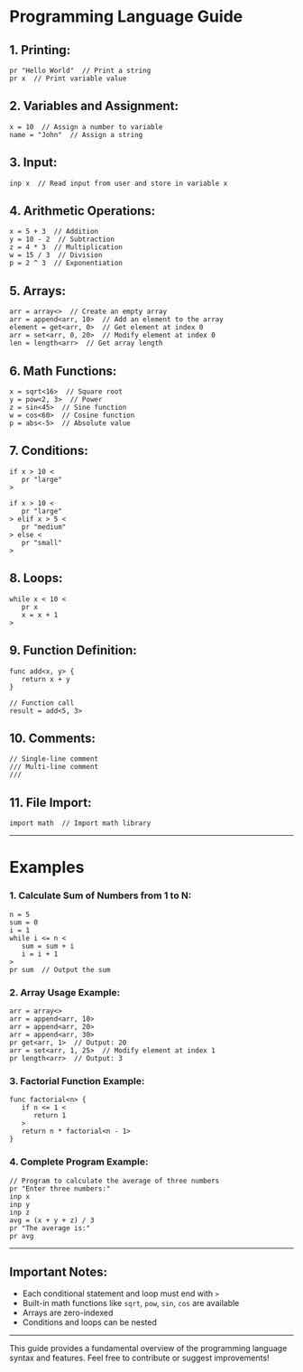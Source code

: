 # Programming Language Guide

## 1. Printing:
```crt
pr "Hello World"  // Print a string
pr x  // Print variable value
```

## 2. Variables and Assignment:
```crt
x = 10  // Assign a number to variable
name = "John"  // Assign a string
```

## 3. Input:
```crt
inp x  // Read input from user and store in variable x
```

## 4. Arithmetic Operations:
```crt
x = 5 + 3  // Addition
y = 10 - 2  // Subtraction
z = 4 * 3  // Multiplication
w = 15 / 3  // Division
p = 2 ^ 3  // Exponentiation
```

## 5. Arrays:
```crt
arr = array<>  // Create an empty array
arr = append<arr, 10>  // Add an element to the array
element = get<arr, 0>  // Get element at index 0
arr = set<arr, 0, 20>  // Modify element at index 0
len = length<arr>  // Get array length
```

## 6. Math Functions:
```crt
x = sqrt<16>  // Square root
y = pow<2, 3>  // Power
z = sin<45>  // Sine function
w = cos<60>  // Cosine function
p = abs<-5>  // Absolute value
```

## 7. Conditions:
```crt
if x > 10 <
   pr "large"
>

if x > 10 <
   pr "large"
> elif x > 5 <
   pr "medium"
> else <
   pr "small"
>
```

## 8. Loops:
```crt
while x < 10 <
   pr x
   x = x + 1
>
```

## 9. Function Definition:
```crt
func add<x, y> {
   return x + y
}

// Function call
result = add<5, 3>
```

## 10. Comments:
```crt
// Single-line comment
/// Multi-line comment
///
```

## 11. File Import:
```crt
import math  // Import math library
```

---

# Examples

### 1. Calculate Sum of Numbers from 1 to N:
```crt
n = 5
sum = 0
i = 1
while i <= n <
   sum = sum + i
   i = i + 1
>
pr sum  // Output the sum
```

### 2. Array Usage Example:
```crt
arr = array<>
arr = append<arr, 10>
arr = append<arr, 20>
arr = append<arr, 30>
pr get<arr, 1>  // Output: 20
arr = set<arr, 1, 25>  // Modify element at index 1
pr length<arr>  // Output: 3
```

### 3. Factorial Function Example:
```crt
func factorial<n> {
   if n <= 1 <
      return 1
   >
   return n * factorial<n - 1>
}
```

### 4. Complete Program Example:
```crt
// Program to calculate the average of three numbers
pr "Enter three numbers:"
inp x
inp y
inp z
avg = (x + y + z) / 3
pr "The average is:"
pr avg
```

---

## Important Notes:
- Each conditional statement and loop must end with `>`
- Built-in math functions like `sqrt`, `pow`, `sin`, `cos` are available
- Arrays are zero-indexed
- Conditions and loops can be nested

---

This guide provides a fundamental overview of the programming language syntax and features. Feel free to contribute or suggest improvements!

